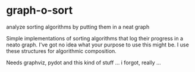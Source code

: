 graph-o-sort
============

analyze sorting algorithms by putting them in a neat graph

Simple implementations of sorting algorithms that log their progress in a neato graph.
I've got no idea what your purpose to use this might be. I use these structures for
algorithmic composition.

Needs graphviz, pydot and this kind of stuff ... i forgot, really ... 
